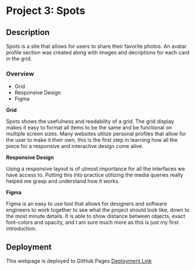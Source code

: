 # Project 3: Spots

## Description

Spots is a site that allows for users to share their favorite photos. An avatar profile section was created along with images and decriptions for each card in the grid.

### Overview

- Grid
- Responsive Design
- Figma

**Grid**

Spots shows the usefulness and readability of a grid. The grid display makes it easy to format all items to be the same and be functional on multiple screen sizes. Many websites utilize personal profiles that allow for the user to make it their own, this is the first step in learning how all the piece for a responsive and interactive design come alive.

**Responsive Design**

Using a responsive layout is of utmost importance for all the interfaces we have access to. Putting this into practice utilizing the media queries really helped me grasp and understand how it works.

**Figma**

Figma is an easy to use tool that allows for designers and software engineers to work together to see what the project should look like, down to the most minute details. It is able to show distance between objects, exact font-colors and opacity, and I am sure much more as this is just my first introduction.

## Deployment

This webpage is deployed to GitHub Pages
[Deployment Link](https://k-tessai.github.io/se_project_spots)
